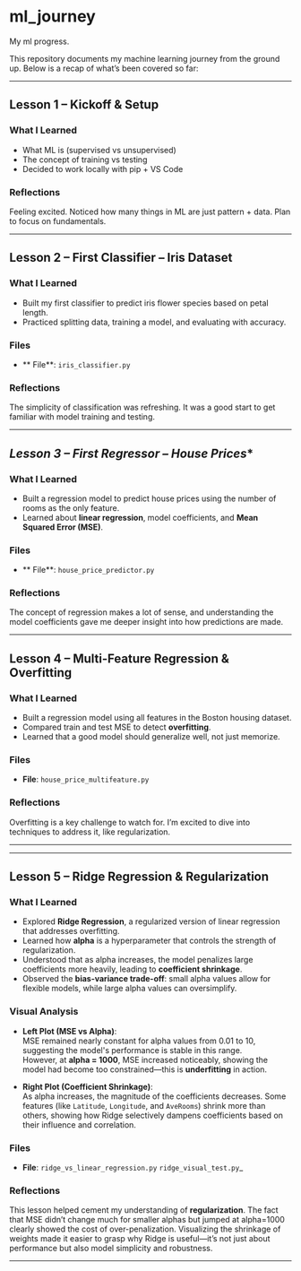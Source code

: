# ml_journey
My ml progress. 

This repository documents my machine learning journey from the ground up. Below is a recap of what’s been covered so far:

---

## **Lesson 1 – Kickoff & Setup**

### What I Learned
- What ML is (supervised vs unsupervised)
- The concept of training vs testing
- Decided to work locally with pip + VS Code

### Reflections
Feeling excited. Noticed how many things in ML are just pattern + data. Plan to focus on fundamentals.

---

## **Lesson 2 – First Classifier – Iris Dataset**

### What I Learned
- Built my first classifier to predict iris flower species based on petal length.
- Practiced splitting data, training a model, and evaluating with accuracy.
  
###  Files
- ** File**: `iris_classifier.py`

###  Reflections
The simplicity of classification was refreshing. It was a good start to get familiar with model training and testing.

---

## *Lesson 3 – First Regressor – House Prices**

###  What I Learned
- Built a regression model to predict house prices using the number of rooms as the only feature.
- Learned about **linear regression**, model coefficients, and **Mean Squared Error (MSE)**.

###  Files
- ** File**: `house_price_predictor.py`

### Reflections
The concept of regression makes a lot of sense, and understanding the model coefficients gave me deeper insight into how predictions are made.

---

## **Lesson 4 – Multi-Feature Regression & Overfitting**

###  What I Learned
- Built a regression model using all features in the Boston housing dataset.
- Compared train and test MSE to detect **overfitting**.
- Learned that a good model should generalize well, not just memorize.

### Files
- **File**: `house_price_multifeature.py`

### Reflections
Overfitting is a key challenge to watch for. I’m excited to dive into techniques to address it, like regularization.

---

---

## **Lesson 5 – Ridge Regression & Regularization**

### What I Learned
- Explored **Ridge Regression**, a regularized version of linear regression that addresses overfitting.
- Learned how **alpha** is a hyperparameter that controls the strength of regularization.
- Understood that as alpha increases, the model penalizes large coefficients more heavily, leading to **coefficient shrinkage**.
- Observed the **bias-variance trade-off**: small alpha values allow for flexible models, while large alpha values can oversimplify.

### Visual Analysis
- **Left Plot (MSE vs Alpha)**:  
  MSE remained nearly constant for alpha values from 0.01 to 10, suggesting the model's performance is stable in this range.  
  However, at **alpha = 1000**, MSE increased noticeably, showing the model had become too constrained—this is **underfitting** in action.

- **Right Plot (Coefficient Shrinkage)**:  
  As alpha increases, the magnitude of the coefficients decreases. Some features (like `Latitude`, `Longitude`, and `AveRooms`) shrink more than others, showing how Ridge selectively dampens coefficients based on their influence and correlation.

### Files
- **File**: `ridge_vs_linear_regression.py` `ridge_visual_test.py`_

### Reflections
This lesson helped cement my understanding of **regularization**. The fact that MSE didn’t change much for smaller alphas but jumped at alpha=1000 clearly showed the cost of over-penalization. Visualizing the shrinkage of weights made it easier to grasp why Ridge is useful—it’s not just about performance but also model simplicity and robustness.

---
